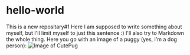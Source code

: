 # hello-world
This is a new repositary#1
Here I am supposed to write something about myself, but I'll limit myself to just this sentence :) 
I'll also try to Markdown the whole thing. 
Here you go with an image of a puggy (yes, i'm a dog person):
![Image of CutePug](https://goo.gl/images/am2HTb)
